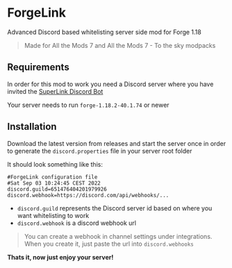 # ForgeLink
Advanced Discord based whitelisting server side mod for Forge 1.18

> Made for All the Mods 7 and All the Mods 7 - To the sky modpacks

## Requirements

In order for this mod to work you need a Discord server where you have invited the [SuperLink Discord Bot](https://discord.com/api/oauth2/authorize?client_id=770681237622095913&permissions=8&scope=bot%20applications.commands)

Your server needs to run `forge-1.18.2-40.1.74` or newer

## Installation

Download the latest version from releases and start the server once in order to generate the `discord.properties` file in your server root folder

It should look something like this:
```properties
#ForgeLink configuration file
#Sat Sep 03 10:24:45 CEST 2022
discord.guild=651476404201979926
discord.webhook=https://discord.com/api/webhooks/...
```

- `discord.guild` represents the Discord server id based on where you want whitelisting to work
- `discord.webhook` is a discord webhook url

> You can create a webhook in channel settings under integrations. When you create it, just paste the url into `discord.webhooks`

**Thats it, now just enjoy your server!**
